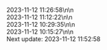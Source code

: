 2023-11-12 11:26:58\n\n  
2023-11-12 11:12:22\n\n  
2023-11-12 10:29:35\n\n  
2023-11-12 10:15:27\n\n  
Next update: 2023-11-12 11:52:58
